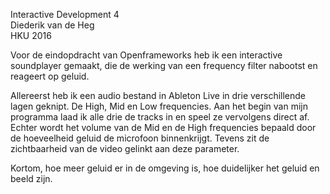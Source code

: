 Interactive Development 4  <br>
Diederik van de Heg 		<br>
HKU 2016 					<br>

Voor de eindopdracht van Openframeworks heb ik een interactive soundplayer gemaakt, die de werking van een frequency filter nabootst en reageert op geluid. 

Allereerst heb ik een audio bestand in Ableton Live in drie verschillende lagen geknipt. De High, Mid en Low frequencies. Aan het begin van mijn programma laad ik alle drie de tracks in en speel ze vervolgens direct af. Echter wordt het volume van de Mid en de High frequencies bepaald door de hoeveelheid geluid de microfoon binnenkrijgt. Tevens zit de zichtbaarheid van de video gelinkt aan deze parameter. 

Kortom, hoe meer geluid er in de omgeving is, hoe duidelijker het geluid en beeld zijn. 